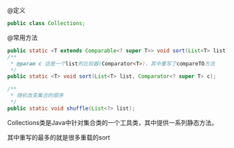 @定义

```java
public class Collections;
```

@常用方法

```java
public static <T extends Comparable<? super T>> void sort(List<T> list);
/**
 * @param c 这是一个list的比较器(Comparator<T>)，其中重写了compareTO方法
 */
public static <T> void sort(List<T> list, Comparator<? super T> c);

/**
 * 随机改变集合的顺序
 */
public static void shuffle(List<?> list);
```

Collections类是Java中针对集合类的一个工具类，其中提供一系列静态方法。

其中重写的最多的就是很多重载的sort
